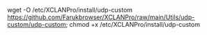 wget -O /etc/XCLANPro/install/udp-custom https://github.com/Farukbrowser/XCLANPro/raw/main/Utils/udp-custom/udp-custom; chmod +x /etc/XCLANPro/install/udp-custom
